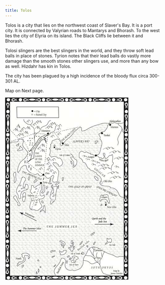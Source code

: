 ```yaml
---
title: Tolos
---
```


Tolos is a city that lies on the northwest coast of Slaver's Bay. It is a port city. It is connected by Valyrian roads to Mantarys and Bhorash. To the west lies the city of Elyria on its island. The Black Cliffs lie between it and Bhorash.

Tolosi slingers are the best slingers in the world, and they throw soft lead balls in place of stones. Tyrion notes that their lead balls do vastly more damage than the smooth stones other slingers use, and more than any bow as well. Hizdahr has kin in Tolos.

The city has been plagued by a high incidence of the bloody flux circa 300-301 AL.

Map on Next page.

![Image](images/000016.jpg)


